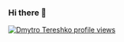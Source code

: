 ### Hi there 👋

<!--
**foxnukem/foxnukem** is a ✨ _special_ ✨ repository because its `README.md` (this file) appears on your GitHub profile.

Here are some ideas to get you started:

- 🔭 I’m currently working on ...
- 🌱 I’m currently learning ...
- 👯 I’m looking to collaborate on ...
- 🤔 I’m looking for help with ...
- 💬 Ask me about ...
- 📫 How to reach me: ...
- 😄 Pronouns: ...
- ⚡ Fun fact: ...
-->

[![Dmytro Tereshko profile views](https://u8views.com/api/v1/github/profiles/69436733/views/day-week-month-total-count.svg)](https://u8views.com/github/foxnukem)
